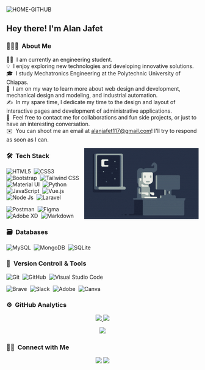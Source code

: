 ![HOME-GITHUB](https://github.com/user-attachments/assets/c1c6c178-b237-4f09-a317-93ab78c544cf)
<h2 align="left">Hey there! I'm Alan Jafet</h2>

<!-- ## 👋 &nbsp;Hey there! I'm Alan Jafet -->

### 👨🏻‍💻 &nbsp;About Me

👨‍💻 &nbsp;I am currently an engineering student. \
💡 &nbsp;I enjoy exploring new technologies and developing innovative solutions.\
🎓 &nbsp;I study Mechatronics Engineering at the Polytechnic University of Chiapas.\
🌱 &nbsp;I am on my way to learn more about web design and development, mechanical design and modeling, and industrial automation.\
✍️ &nbsp;In my spare time, I dedicate my time to the design and layout of interactive pages and development of administrative applications.\
💬 &nbsp;Feel free to contact me for collaborations and fun side projects, or just to have an interesting conversation.\
✉️ &nbsp;You can shoot me an email at alanjafet117@gmail.com! I'll try to respond as soon as I can.


<img alt="Night Coding" src="https://raw.githubusercontent.com/AVS1508/AVS1508/master/assets/Night-Coding.gif" align="right"/>

### 🛠 &nbsp;Tech Stack

![HTML5](https://img.shields.io/badge/html5-%23E34F26.svg?style=for-the-badge&logo=html5&logoColor=white)&nbsp;
![CSS3](https://img.shields.io/badge/css3-%231572B6.svg?style=for-the-badge&logo=css3&logoColor=white)&nbsp;
![Bootstrap](https://img.shields.io/badge/bootstrap-%23563D7C.svg?style=for-the-badge&logo=bootstrap&logoColor=white)&nbsp;
![Tailwind CSS](https://img.shields.io/badge/Tailwind_CSS-38B2AC?style=for-the-badge&logo=tailwind-css&logoColor=white)&nbsp;
![Material UI](https://img.shields.io/badge/Material--UI-0081CB?style=for-the-badge&logo=material-ui&logoColor=white)&nbsp;
![Python](https://img.shields.io/badge/python-3670A0?style=for-the-badge&logo=python&logoColor=ffdd54)&nbsp;
![JavaScript](https://img.shields.io/badge/javascript-%23323330.svg?style=for-the-badge&logo=javascript&logoColor=%23F7DF1E)&nbsp;
![Vue.js](https://img.shields.io/badge/vuejs-%2335495e.svg?style=for-the-badge&logo=vuedotjs&logoColor=%234FC08D)&nbsp;
![Node Js](https://img.shields.io/badge/Node.js-43853D?style=for-the-badge&logo=node.js&logoColor=white)&nbsp;
![Laravel](https://img.shields.io/badge/Laravel-FF2D20?style=for-the-badge&logo=laravel&logoColor=white)&nbsp;



![Postman](https://img.shields.io/badge/Postman-FF6C37?style=for-the-badge&logo=postman&logoColor=white)&nbsp;
![Figma](https://img.shields.io/badge/figma-%23F24E1E.svg?style=for-the-badge&logo=figma&logoColor=white)&nbsp;
![Adobe XD](https://img.shields.io/badge/Adobe%20XD-470137?style=for-the-badge&logo=Adobe%20XD&logoColor=#FF61F6)&nbsp;
![Markdown](https://img.shields.io/badge/markdown-%23000000.svg?style=for-the-badge&logo=markdown&logoColor=white)&nbsp;


### 🗃 &nbsp;Databases

![MySQL](https://img.shields.io/badge/MySQL-00000F?style=for-the-badge&logo=mysql&logoColor=white)&nbsp;
![MongoDB](https://img.shields.io/badge/MongoDB-%234ea94b.svg?style=for-the-badge&logo=mongodb&logoColor=white)&nbsp;
![SQLite](https://img.shields.io/badge/SQLite-07405E?style=for-the-badge&logo=sqlite&logoColor=white)&nbsp;


### 🧰 &nbsp;Version Controll & Tools 

![Git](https://img.shields.io/badge/git-%23F05033.svg?style=for-the-badge&logo=git&logoColor=white)&nbsp;
![GitHub](https://img.shields.io/badge/github-%23121011.svg?style=for-the-badge&logo=github&logoColor=white)&nbsp;
![Visual Studio Code](https://img.shields.io/badge/Visual%20Studio%20Code-0078d7.svg?style=for-the-badge&logo=visual-studio-code&logoColor=white)&nbsp;

![Brave](https://img.shields.io/badge/Brave-FB542B?style=for-the-badge&logo=Brave&logoColor=white)&nbsp;
![Slack](https://img.shields.io/badge/Slack-4A154B?style=for-the-badge&logo=slack&logoColor=white)&nbsp;
![Adobe](https://img.shields.io/badge/adobe-%23FF0000.svg?style=for-the-badge&logo=adobe&logoColor=white)&nbsp;
![Canva](https://img.shields.io/badge/Canva-%2300C4CC.svg?style=for-the-badge&logo=Canva&logoColor=white)&nbsp;


### ⚙️ &nbsp;GitHub Analytics

<p align="center">
  <a href="https://github.com/Aj-Designs-117">
    <img height="180em" src="https://github-readme-stats-eight-theta.vercel.app/api?username=Aj-Designs-117&show_icons=true&theme=algolia&include_all_commits=true&count_private=true"/>
  </a>
  <a href="https://github.com/Aj-Designs-117">
    <img height="180em" src="https://github-readme-stats-eight-theta.vercel.app/api/top-langs/?username=Aj-Designs-117&layout=compact&langs_count=8&theme=algolia"/>
  </a>
</p>

<p align="center">
  <img height="180em" src="https://github-readme-streak-stats.herokuapp.com/?user=Aj-Designs-117&theme=dark&hide_border=true"/>
</p>

### 🤝🏻 &nbsp;Connect with Me

<p align="center">
  <a href="https://www.instagram.com/alan_jafet_117/"><img src="https://img.shields.io/badge/-AlanJafet-E4405F?style=flat&logo=Instagram&logoColor=white"/></a>
  <a href="https://www.facebook.com/DevAj117"><img src="https://img.shields.io/badge/-AlanJafet-1877F2?style=flat&logo=Facebook&logoColor=white"/></a>
</p>
